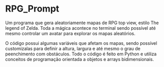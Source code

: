 # RPG_Prompt

Um programa que gera aleatoriamente mapas de RPG top view, estilo The legend of Zelda. Toda a mágica acontece no terminal sendo possível até mesmo controlar um avatar para explorar os mapas aleatórios.

O código possui algumas variáveis que afetam os mapas, sendo possível customizalas para definir a altura, largura e até mesmo o grau de peenchimento com obstáculos. Todo o código é feito em Python e utiliza conceitos de programação orientada a objetos e arrays bidimensionais.

